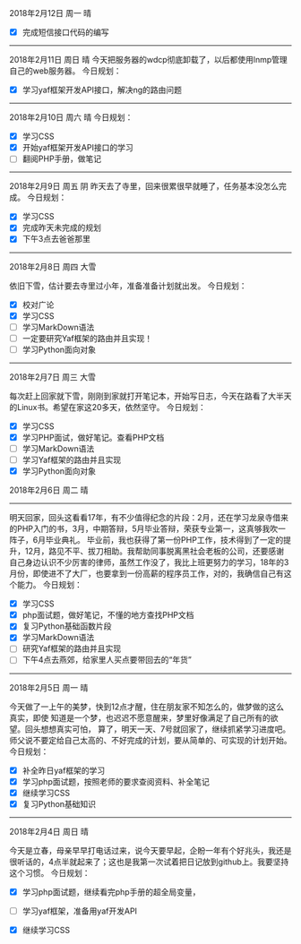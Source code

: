 2018年2月12日 周一 晴
- [x] 完成短信接口代码的编写

---

2018年2月11日 周日 晴
今天把服务器的wdcp彻底卸载了，以后都使用lnmp管理自己的web服务器。
今日规划：
- [x] 学习yaf框架开发API接口，解决ng的路由问题

---

2018年2月10日 周六 晴
今日规划：
- [x] 学习CSS
- [x] 开始yaf框架开发API接口的学习
- [ ] 翻阅PHP手册，做笔记

---

2018年2月9日 周五 阴
昨天去了寺里，回来很累很早就睡了，任务基本没怎么完成。
今日规划：
- [x] 学习CSS
- [x] 完成昨天未完成的规划
- [x] 下午3点去爸爸那里

---

2018年2月8日 周四 大雪

依旧下雪，估计要去寺里过小年，准备准备计划就出发。
今日规划：
- [x] 校对广论
- [x] 学习CSS
- [ ] 学习MarkDown语法
- [ ] 一定要研究Yaf框架的路由并且实现！
- [ ] 学习Python面向对象

---

2018年2月7日 周三 大雪

每次赶上回家就下雪，刚刚到家就打开笔记本，开始写日志，今天在路看了大半天的Linux书。希望在家这20多天，依然坚守。
今日规划：
- [x] 学习CSS
- [x] 学习PHP面试，做好笔记。查看PHP文档
- [ ] 学习MarkDown语法
- [ ] 学习Yaf框架的路由并且实现
- [x] 学习Python面向对象

2018年2月6日 周二 晴

---

明天回家，回头这看看17年，有不少值得纪念的片段：2月，还在学习龙泉寺借来的PHP入门的书，3月，中期答辩，5月毕业答辩，荣获专业第一，这真够我吹一阵子，6月毕业典礼。
毕业前，我也获得了第一份PHP工作，技术得到了一定的提升，12月，路见不平、拔刀相助。我帮助同事脱离黑社会老板的公司，还要感谢自己身边认识不少厉害的律师，虽然工作没了，我比上班更努力的学习，18年的3月份，即使进不了大厂，也要拿到一份高薪的程序员工作，对的，我确信自己有这个能力。
今日规划：
- [x] 学习CSS
- [x] php面试题，做好笔记，不懂的地方查找PHP文档
- [x] 复习Python基础函数片段
- [x] 学习MarkDown语法
- [ ] 研究Yaf框架的路由并且实现
- [ ] 下午4点去燕郊，给家里人买点要带回去的“年货”

---

2018年2月5日 周一 晴

今天做了一上午的美梦，快到12点才醒，住在朋友家不知怎么的，做梦做的这么真实，即使
知道是一个梦，也迟迟不愿意醒来，梦里好像满足了自己所有的欲望。回头想想真实可怕，
算了，明天一天、7号就回家了，继续抓紧学习进度吧。师父说不要定给自己太高的、不好完成的计划，要从简单的、可实现的计划开始。
今日规划：
- [x] 补全昨日yaf框架的学习
- [x] 学习php面试题，按照老师的要求查阅资料、补全笔记
- [x] 继续学习CSS
- [x] 复习Python基础知识

---

2018年2月4日 周日 晴

今天是立春，母亲早早打电话过来，说今天要早起，企盼一年有个好兆头，我还是很听话的，4点半就起来了；这也是我第一次试着把日记放到github上。我要坚持这个习惯。
今日规划：
- [x] 学习php面试题，继续看完php手册的超全局变量，
- [ ] 学习yaf框架，准备用yaf开发API
- [x] 继续学习CSS

